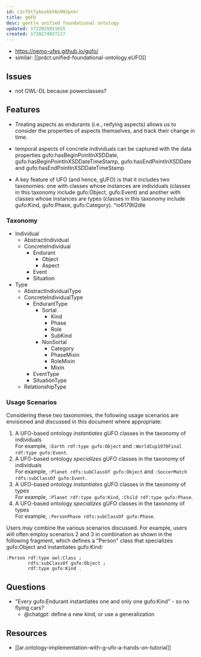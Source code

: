 ```yaml
---
id: c3cf5t7ybox6k56n992pnkr
title: gUFO
desc: gentle unified foundational ontology
updated: 1722055911655
created: 1720274927117
---
```


- https://nemo-ufes.github.io/gufo/
- similar: [[prdct.unified-foundational-ontology.eUFO]]

## Issues

- not OWL-DL because powerclasses?

## Features

- Treating aspects as endurants (i.e., reifying aspects) allows us to consider the properties of aspects themselves, and track their change in time.
- temporal aspects of concrete individuals can be captured with the data properties gufo:hasBeginPointInXSDDate, gufo:hasBeginPointInXSDDateTimeStamp, gufo:hasEndPointInXSDDate and gufo:hasEndPointInXSDDateTimeStamp

- A key feature of UFO (and hence, gUFO) is that it includes two taxonomies: one with classes whose instances are individuals (classes in this taxonomy include gufo:Object, gufo:Event) and another with classes whose instances are types (classes in this taxonomy include gufo:Kind, gufo:Phase, gufo:Category). ^io6179ll2dle

### Taxonomy

-   Individual
    -   AbstractIndividual
    -   ConcreteIndividual
        -   Endurant
            -   Object
            -   Aspect
        -   Event
        -   Situation
-   Type
    -   AbstractIndividualType
    -   ConcreteIndividualType
        -   EndurantType
            -   Sortal
                -   Kind
                -   Phase
                -   Role
                -   SubKind
            -   NonSortal
                -   Category
                -   PhaseMixin
                -   RoleMixin
                -   Mixin
        -   EventType
        -   SituationType
    -   RelationshipType

### Usage Scenarios

Considering these two taxonomies, the following usage scenarios are envisioned and discussed in this document where appropriate:

1.  A UFO-based ontology _instantiates_ gUFO classes in the taxonomy of individuals  
    For example, `:Earth rdf:type gufo:Object` and `:WorldCup1970Final rdf:type gufo:Event`.
2.  A UFO-based ontology _specializes_ gUFO classes in the taxonomy of individuals  
    For example, `:Planet rdfs:subClassOf gufo:Object` and `:SoccerMatch rdfs:subClassOf gufo:Event`.
3.  A UFO-based ontology _instantiates_ gUFO classes in the taxonomy of types  
    For example, `:Planet rdf:type gufo:Kind`, `:Child rdf:type gufo:Phase`.
4.  A UFO-based ontology _specializes_ gUFO classes in the taxonomy of types  
    For example, `:PersonPhase rdfs:subClassOf gufo:Phase`.

Users may combine the various scenarios discussed. For example, users will often employ scenarios 2 and 3 in combination as shown in the following fragment, which defines a "Person" class that specializes gufo:Object and instantiates gufo:Kind:

```turtle
:Person rdf:type owl:Class ;
        rdfs:subClassOf gufo:Object ;
        rdf:type gufo:Kind .
```

## Questions

- "Every gufo:Endurant instantiates one and only one gufo:Kind" - so no flying cars?
  - @chatgpt: define a new kind, or use a generalization

## Resources

- [[ar.ontology-implementation-with-g-ufo-a-hands-on-tutorial]]
